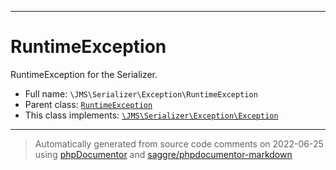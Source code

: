 ***

# RuntimeException

RuntimeException for the Serializer.



* Full name: `\JMS\Serializer\Exception\RuntimeException`
* Parent class: [`RuntimeException`](../../../RuntimeException.md)
* This class implements:
[`\JMS\Serializer\Exception\Exception`](./Exception.md)






***
> Automatically generated from source code comments on 2022-06-25 using [phpDocumentor](http://www.phpdoc.org/) and [saggre/phpdocumentor-markdown](https://github.com/Saggre/phpDocumentor-markdown)
